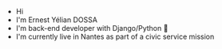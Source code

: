  * Hi 
 * I'm Ernest Yélian DOSSA 
 * I'm back-end developer with Django/Python 🐍
 * I'm currently live in Nantes as part of a civic service mission
